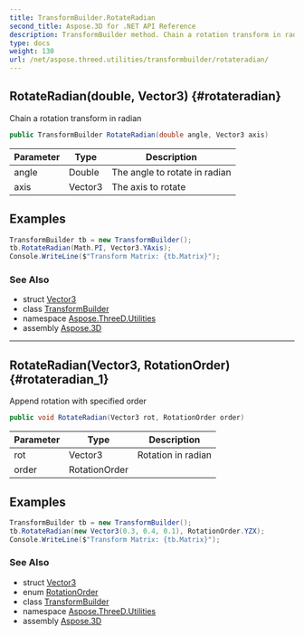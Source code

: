 ```yaml
---
title: TransformBuilder.RotateRadian
second_title: Aspose.3D for .NET API Reference
description: TransformBuilder method. Chain a rotation transform in radian
type: docs
weight: 130
url: /net/aspose.threed.utilities/transformbuilder/rotateradian/
---
```

## RotateRadian(double, Vector3) {#rotateradian}

Chain a rotation transform in radian

```csharp
public TransformBuilder RotateRadian(double angle, Vector3 axis)
```

| Parameter | Type | Description |
| --- | --- | --- |
| angle | Double | The angle to rotate in radian |
| axis | Vector3 | The axis to rotate |

## Examples

```csharp
TransformBuilder tb = new TransformBuilder();
tb.RotateRadian(Math.PI, Vector3.YAxis);
Console.WriteLine($"Transform Matrix: {tb.Matrix}");
```

### See Also

* struct [Vector3](../../vector3/)
* class [TransformBuilder](../)
* namespace [Aspose.ThreeD.Utilities](../../transformbuilder/)
* assembly [Aspose.3D](../../../)

---

## RotateRadian(Vector3, RotationOrder) {#rotateradian_1}

Append rotation with specified order

```csharp
public void RotateRadian(Vector3 rot, RotationOrder order)
```

| Parameter | Type | Description |
| --- | --- | --- |
| rot | Vector3 | Rotation in radian |
| order | RotationOrder |  |

## Examples

```csharp
TransformBuilder tb = new TransformBuilder();
tb.RotateRadian(new Vector3(0.3, 0.4, 0.1), RotationOrder.YZX);
Console.WriteLine($"Transform Matrix: {tb.Matrix}");
```

### See Also

* struct [Vector3](../../vector3/)
* enum [RotationOrder](../../rotationorder/)
* class [TransformBuilder](../)
* namespace [Aspose.ThreeD.Utilities](../../transformbuilder/)
* assembly [Aspose.3D](../../../)


